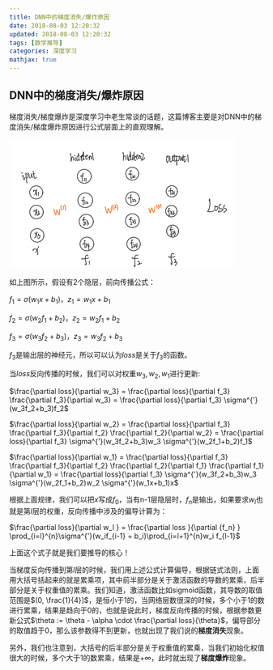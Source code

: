 ```yaml
---
title: DNN中的梯度消失/爆炸原因
date: 2018-08-03 12:20:32
updated: 2018-08-03 12:20:32
tags: [数学推导]
categories: 深度学习
mathjax: true
---
```


## DNN中的梯度消失/爆炸原因

梯度消失/梯度爆炸是深度学习中老生常谈的话题，这篇博客主要是对DNN中的梯度消失/梯度爆炸原因进行公式层面上的直观理解。

![1563957116984](/images/DNN等梯度消失之_1.png)

如上图所示，假设有2个隐层，前向传播公式：

$f_1 = \sigma(w_1x+b_1)，z_1 = w_1x+b_1$

$f_2 = \sigma(w_2f_1+b_2)，z_2 = w_2f_1+b_2$

$f_3 = \sigma(w_3f_2+b_3)，z_3 = w_3f_2+b_3$

$f_3$是输出层的神经元，所以可以认为$loss$是关于$f_3$的函数。

当$loss$反向传播的时候，我们可以对权重$w_3, w_2, w_1$进行更新:

$\frac{\partial loss}{\partial w_3} = \frac{\partial loss}{\partial f_3}  \frac{\partial f_3}{\partial w_3} = \frac{\partial loss}{\partial f_3} \sigma^{'}(w_3f_2+b_3)f_2$

$\frac{\partial loss}{\partial w_2} = \frac{\partial loss}{\partial f_3}  \frac{\partial f_3}{\partial f_2} \frac{\partial f_2}{\partial w_2} = \frac{\partial loss}{\partial f_3} \sigma^{'}(w_3f_2+b_3)w_3 \sigma^{'}(w_2f_1+b_2)f_1$

$\frac{\partial loss}{\partial w_1} = \frac{\partial loss}{\partial f_3}  \frac{\partial f_3}{\partial f_2} \frac{\partial f_2}{\partial f_1} \frac{\partial f_1}{\partial w_1} = \frac{\partial loss}{\partial f_3} \sigma^{'}(w_3f_2+b_3)w_3 \sigma^{'}(w_2f_1+b_2)w_2 \sigma^{'}(w_1x+b_1)x$

根据上面规律，我们可以把$x$写成$f_0$，当有n-1层隐层时，$f_n$是输出，如果要求$w_l$也就是第$l$层的权重，反向传播中涉及的偏导计算为：

$\frac{\partial loss}{\partial w_l } = \frac{\partial loss }{\partial {f_n} }  \prod_{i=l}^{n}\sigma^{'}(w_if_{i-1} + b_i)\prod_{i=l+1}^{n}w_i  f_{l-1}$

上面这个式子就是我们要推导的核心！

当梯度反向传播到第$l$层的时候，我们用上述公式计算偏导，根据链式法则，上面用大括号括起来的就是累乘项，其中前半部分是关于激活函数的导数的累乘，后半部分是关于权重值的累乘。我们知道，激活函数比如sigmoid函数，其导数的取值范围是$(0, \frac{1}{4}]$，是恒小于1的，当网络层数很深的时候，多个小于1的数进行累乘，结果是趋向于0的，也就是说此时，梯度反向传播的时候，根据参数更新公式$\theta := \theta - \alpha \cdot \frac{\partial loss}{\theta}$，偏导部分的取值趋于0，那么该参数得不到更新，也就出现了我们说的**梯度消失**现象。

另外，我们也注意到，大括号的后半部分是关于权重值的累乘，当我们初始化权值很大的时候，多个大于1的数累乘，结果是$+\infty$，此时就出现了**梯度爆炸**现象。

